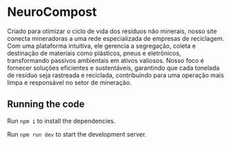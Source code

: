 
  # NeuroCompost

  Criado para otimizar o ciclo de vida dos resíduos não minerais, nosso site conecta mineradoras a uma rede especializada de empresas de reciclagem. Com uma plataforma intuitiva, ele gerencia a segregação, coleta e destinação de materiais como plásticos, pneus e eletrônicos, transformando passivos ambientais em ativos valiosos. Nosso foco é fornecer soluções eficientes e sustentáveis, garantindo que cada tonelada de resíduo seja rastreada e reciclada, contribuindo para uma operação mais limpa e responsável no setor de mineração.

  ## Running the code

  Run `npm i` to install the dependencies.

  Run `npm run dev` to start the development server.
  
